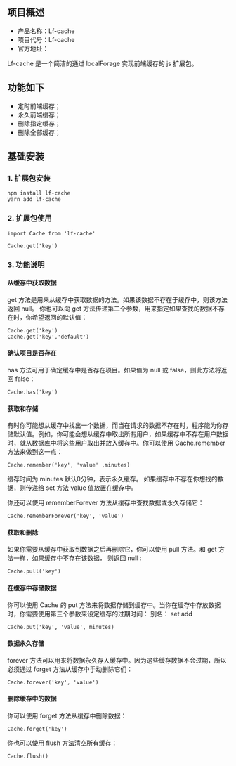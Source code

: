 
## 项目概述

* 产品名称：Lf-cache
* 项目代号：Lf-cache
* 官方地址：

Lf-cache 是一个简洁的通过 localForage 实现前端缓存的 js 扩展包。

## 功能如下

- 定时前端缓存；
- 永久前端缓存；
- 删除指定缓存；
- 删除全部缓存；

## 基础安装

### 1. 扩展包安装

```shell
npm install lf-cache
yarn add lf-cache
```

### 2. 扩展包使用

```
import Cache from 'lf-cache'

Cache.get('key')
```

### 3. 功能说明

#### 从缓存中获取数据

get 方法是用来从缓存中获取数据的方法。如果该数据不存在于缓存中，则该方法返回 null。
你也可以向 get 方法传递第二个参数，用来指定如果查找的数据不存在时，你希望返回的默认值：

```
Cache.get('key')
Cache.get('key','default')
```

#### 确认项目是否存在

has 方法可用于确定缓存中是否存在项目。如果值为 null 或 false，则此方法将返回 false：

```
Cache.has('key')
```

#### 获取和存储

有时你可能想从缓存中找出一个数据，而当在请求的数据不存在时，程序能为你存储默认值。例如，你可能会想从缓存中取出所有用户，如果缓存中不存在用户数据时，就从数据库中将这些用户取出并放入缓存中。你可以使用 Cache.remember 方法来做到这一点：

```
Cache.remember('key', 'value' ,minutes)
```

缓存时间为 minutes 默认0分钟，表示永久缓存。
如果缓存中不存在你想找的数据，则传递给 set 方法 value 值放置在缓存中。

你还可以使用 rememberForever 方法从缓存中查找数据或永久存储它：

```
Cache.rememberForever('key', 'value')
```

#### 获取和删除

如果你需要从缓存中获取到数据之后再删除它，你可以使用 pull 方法。和 get 方法一样，如果缓存中不存在该数据， 则返回 null :

```
Cache.pull('key')
```

#### 在缓存中存储数据

你可以使用 Cache 的 put 方法来将数据存储到缓存中。当你在缓存中存放数据时，你需要使用第三个参数来设定缓存的过期时间：
别名： set add

```
Cache.put('key', 'value', minutes)
```

#### 数据永久存储

forever 方法可以用来将数据永久存入缓存中。因为这些缓存数据不会过期，所以必须通过 forget 方法从缓存中手动删除它们：

```
Cache.forever('key', 'value')
```

#### 删除缓存中的数据

你可以使用 forget 方法从缓存中删除数据：

```
Cache.forget('key')
```

你也可以使用 flush 方法清空所有缓存：

```
Cache.flush()
```
